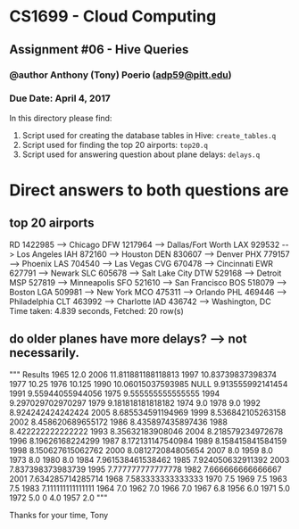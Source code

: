 # CS1699 - Cloud Computing
## Assignment #06 - Hive Queries
### @author Anthony (Tony) Poerio (adp59@pitt.edu)
### Due Date: April 4, 2017

In this directory please find:
  1. Script used for creating the database tables in Hive: `create_tables.q`
  2. Script used for finding the top 20 airports: `top20.q`
  3. Script used for answering question about plane delays:  `delays.q`

Direct answers to both questions are
====================================

top 20 airports
---------------
RD 1422985 --> Chicago
DFW 1217964 --> Dallas/Fort Worth
LAX 929532 --> Los Angeles
IAH 872160 --> Houston
DEN 830607 --> Denver
PHX 779157 --> Phoenix
LAS 704540 --> Las Vegas
CVG 670478 --> Cincinnati
EWR 627791 --> Newark
SLC 605678 --> Salt Lake City
DTW 529168 --> Detroit
MSP 527819 --> Minneapolis
SFO 521610 --> San Francisco
BOS 518079 --> Boston
LGA 509981 --> New York
MCO 475311 --> Orlando
PHL 469446 --> Philadelphia
CLT 463992 --> Charlotte
IAD 436742 --> Washington, DC
Time taken: 4.839 seconds, Fetched: 20 row(s)


do older planes have more delays?  --> not necessarily.
-------------------------------------------------------
""" Results
1965	12.0
2006	11.811881188118813
1997	10.83739837398374
1977	10.25
1976	10.125
1990	10.06015037593985
NULL	9.913555992141454
1991	9.55944055944056
1975	9.555555555555555
1994	9.297029702970297
1979	9.181818181818182
1974	9.0
1978	9.0
1992	8.924242424242424
2005	8.685534591194969
1999	8.536842105263158
2002	8.458620689655172
1986	8.435897435897436
1988	8.422222222222222
1993	8.35632183908046
2004	8.218579234972678
1996	8.19626168224299
1987	8.172131147540984
1989	8.158415841584159
1998	8.150627615062762
2000	8.081272084805654
2007	8.0
1959	8.0
1973	8.0
1980	8.0
1984	7.961538461538462
1985	7.924050632911392
2003	7.837398373983739
1995	7.777777777777778
1982	7.666666666666667
2001	7.634285714285714
1968	7.583333333333333
1970	7.5
1969	7.5
1963	7.5
1983	7.111111111111111
1964	7.0
1962	7.0
1966	7.0
1967	6.8
1956	6.0
1971	5.0
1972	5.0
0	4.0
1957	2.0
"""

 Thanks for your time,
  Tony
